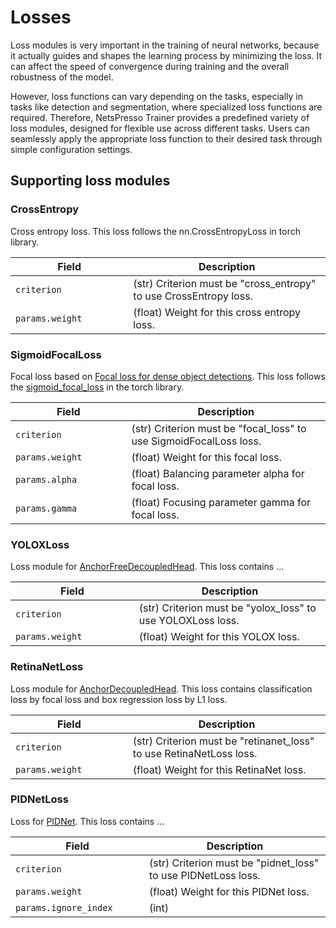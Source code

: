 # Losses

Loss modules is very important in the training of neural networks, because it actually guides and shapes the learning process by minimizing the loss. It can affect the speed of convergence during training and the overall robustness of the model. 

However, loss functions can vary depending on the tasks, especially in tasks like detection and segmentation, where specialized loss functions are required. Therefore, NetsPresso Trainer provides a predefined variety of loss modules, designed for flexible use across different tasks. Users can seamlessly apply the appropriate loss function to their desired task through simple configuration settings.


## Supporting loss modules

### CrossEntropy

Cross entropy loss. This loss follows the nn.CrossEntropyLoss in torch library.

| Field <img width=200/> | Description |
|---|---|
| `criterion` | (str) Criterion must be "cross_entropy" to use CrossEntropy loss. |
| `params.weight` | (float) Weight for this cross entropy loss. |

### SigmoidFocalLoss

Focal loss based on [Focal loss for dense object detections](). This loss follows the [sigmoid_focal_loss](https://pytorch.org/vision/main/generated/torchvision.ops.sigmoid_focal_loss.html) in the torch library.

| Field <img width=200/> | Description |
|---|---|
| `criterion` | (str) Criterion must be "focal_loss" to use SigmoidFocalLoss loss. |
| `params.weight` | (float) Weight for this focal loss. |
| `params.alpha` | (float) Balancing parameter alpha for focal loss. |
| `params.gamma` | (float) Focusing parameter gamma for focal loss. |

### YOLOXLoss

Loss module for [AnchorFreeDecoupledHead](). This loss contains ...

| Field <img width=200/> | Description |
|---|---|
| `criterion` | (str) Criterion must be "yolox_loss" to use YOLOXLoss loss. |
| `params.weight` | (float) Weight for this YOLOX loss. |

### RetinaNetLoss 

Loss module for [AnchorDecoupledHead](). This loss contains classification loss by focal loss and box regression loss by L1 loss.

| Field <img width=200/> | Description |
|---|---|
| `criterion` | (str) Criterion must be "retinanet_loss" to use RetinaNetLoss loss. |
| `params.weight` | (float) Weight for this RetinaNet loss. |

### PIDNetLoss

Loss for [PIDNet](). This loss contains ...

| Field <img width=200/> | Description |
|---|---|
| `criterion` | (str) Criterion must be "pidnet_loss" to use PIDNetLoss loss. |
| `params.weight` | (float) Weight for this PIDNet loss. |
| `params.ignore_index` | (int) |
